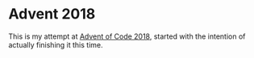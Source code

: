 # Advent 2018

This is my attempt at [Advent of Code 2018](https://adventofcode.com/2018), started with the intention of actually finishing it this time.